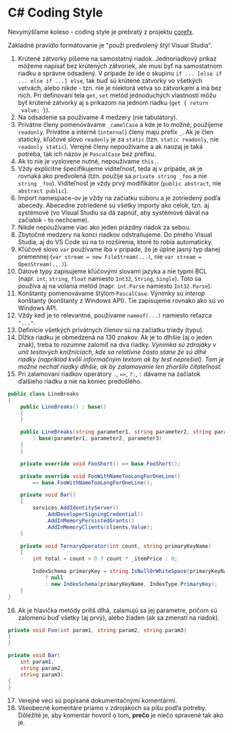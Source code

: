 # C# Coding Style

Nevymýšľame koleso - coding style je prebratý z projektu [corefx](https://github.com/dotnet/corefx/blob/master/Documentation/coding-guidelines/coding-style.md).

Základné pravidlo formátovanie je "použi predvolený štýl Visual Studia".

1. Krútené zátvorky píšeme na samostatný riadok. Jednoriadkový príkaz môžeme napísať bez krútených zátvoriek, ale musí byť na samostatnom riadku a správne odsadený. V prípade že ide o skupinu `if ... [else if ... else if ...] else`, tak buď sú krútené zátvorky vo všetkých vetvách, alebo nikde -  tzn. nie je niektorá vetva so zátvorkami a iná bez nich. Pri definovaní tela `get`, `set` metód jednoduchých vlastností môžu byť krútené zátvorky aj s príkazom na jednom riadku (`get { return _value; }`).
2. Na odsadenie sa používame 4 medzery (nie tabulátory).
3. Privátne členy pomenovávame `_camelCase` a kde je to možné, použijeme `readonly`. Privátne a interné (`internal`) členy majú prefix `_`. Ak je člen statický, kľúčové slovo `readonly` je za `static` (tzn. `static readonly`, nie `readonly static`). Verejné členy nepoužívame a ak naozaj je taká potreba, tak ich názov je `PascalCase` bez prefixu.
4. Ak to nie je vyslovene nutné, nepoužívame `this.`.
5. Vždy explicitne špecifikujeme viditeľnosť, teda aj v prípade, ak je rovnaká ako predvolená (tzn. použije sa `private string _foo` a nie `string _foo`). Viditeľnosť je vždy prvý modifikátor (`public abstract`, nie `abstract public`).
6. Import namespace-ov je vždy na začiatku súboru a je zotriedený podľa abecedy. Abecedne zotriedené sú všetky importy ako celok, tzn. aj systémové (vo Visual Studiu sa dá zapnúť, aby systémové dával na začiatok - to nechceme).
7. Nikde nepoužívame viac ako jeden prázdny riadok za sebou.
8. Zbytočné medzery na konci riadkov odstraňujeme. Do plného Visual Studia, aj do VS Code sú na to rozšírenia, ktoré to robia automaticky.
9. Kľúčové slovo `var` používame iba v prípade, že je úplne jasný typ danej premennej (`var stream = new FileStream(...)`, nie `var stream = OpenStream(...)`).
10. Dátové typy zapisujeme kľúčovými slovami jazyka a nie typmi BCL (napr. `int`, `string`, `float` namiesto `Int32`, `String`, `Single`). Toto sa používa aj na volania metód (napr. `int.Parse` namiesto `Int32.Parse`).
11. Konštanty pomenovávame štýlom `PascalCase`. Výnimky sú _interop_ konštanty (konštanty z Windows API). Tie zapisujeme rovnako ako sú vo Windows API.
12. Vždy keď je to relevantné, používame `nameof(...)` namiesto reťazca `"..."`.
13. Definície všetkých privátnych členov sú na začiatku triedy (typu).
14. Dĺžka riadku je obmedzená na 130 znakov. Ak je to dlhšie (aj o jeden znak), treba to rozumne zalomiť na dva riadky. _Výnimka sú zdrojáky v unit testových knižniciach, kde sa relatívne často stane že sú dlhé riadky (napríklad kvôli informačným textom ak by test neprešiel). Tam je možné nechať riadky dlhšie, ak by zalamovanie len zhoršilo čitateľnosť._
15. Pri zalamovaní riadkov operátory `.`, `=>`, `?:`, `:` dávame na začiatok ďalšieho riadku a nie na koniec predošlého.
```csharp
public class LineBreaks
{
    public LineBreaks() : base()
    {
    }

    public LineBreaks(string parameter1, string parameter2, string parameter3)
        : base(parameter1, parameter2, parameter3)
    {
    }

    private override void FooShort() => base.FooShort();

    private override void FooWithNameTooLongForOneLine()
        => base.FooWithNameTooLongForOneLine();

    private void Bar()
    {
        services.AddIdentityServer()
            .AddDeveloperSigningCredential()
            .AddInMemoryPersistedGrants()
            .AddInMemoryClients(clients.Value);
    }

    private void TernaryOperator(int count, string primaryKeyName)
    {
        int total = count > 0 ? count * _itemPrice : 0;

        IndexSchema primaryKey = string.IsNullOrWhiteSpace(primaryKeyName)
            ? null
            : new IndexSchema(primaryKeyName, IndexType.PrimaryKey);
    }
}
```
16.  Ak je hlavička metódy príliš dlhá, zalamujú sa jej parametre, pričom sú zalomenú buď všetky (aj prvý), alebo žiaden (ak sa zmenstí na riadok).
```csharp
private void Foo(int param1, string param2, string param3)
{
}

private void Bar(
    int param1,
    string param2,
    string param3)
{
}
```
17.  Verejné veci sú popísané dokumentačnými komentármi.
18.  Všeobecné komentáre priamo v zdrojákoch sa píšu podľa potreby. Dôležité je, aby komentár hovoril o tom, **prečo** je niečo spravené tak ako je.
